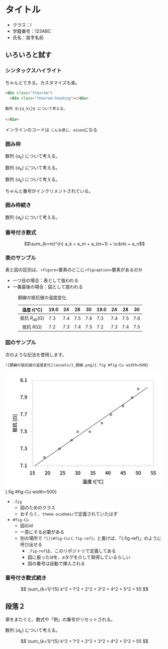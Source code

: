 # タイトル



<div class="author">


- クラス：l
- 学籍番号：123ABC
- 氏名：苗字名前

</div>

## いろいろと試す

### シンタックスハイライト

ちゃんとできる。カスタマイズも楽。

```html title=testあああ.html
<div class="theorem">
  <div class="theorem-heading"></div>

数列 $\{a_k\}$ について考える。

</div>
```

インラインのコードは `こんな感じ、aiueo`になる

  ### 囲み枠

<div class="theorem">
<div class="theorem-heading"></div>

数列 $\{a_k\}$ について考える。

</div>

<div class="theorem">
<div class="theorem-heading"></div>

数列 $\{a_k\}$ について考える。

</div>

<div class="theorem">
<div class="theorem-heading"></div>

数列 $\{a_k\}$ について考える。

</div>

ちゃんと番号がインクリメントされている。

### 囲み枠続き

<div class="theorem">
<div class="theorem-heading"></div>

数列 $\{a_k\}$ について考える。

</div>

### 番号付き数式

<div class="equation">

$$\sum_{k=m}^{n} a_k = a_m + a_{m+1} + \cdots + a_n$$

</div>

### 表のサンプル

表と図の区別は、`<figure>`要素のどこに`<figcaption>`要素があるのか

- 一つ目の場合：表として扱われる
- 一番最後の場合：図として扱われる

<figure class="table">
<figcaption>銅線の抵抗値の温度変化</figcaption>

|   温度 $t$(℃)    | 19.0 | 24  | 28  | 30  | 19.0 | 24  | 28  | 30  |
| :--------------: | ---- | --- | --- | --- | ---- | --- | --- | --- |
| 抵抗 $R_{ab}$(Ω) | 7.3  | 7.4 | 7.5 | 7.6 | 7.3  | 7.4 | 7.5 | 7.6 |
|   抵抗 $R$(Ω)    | 7.2  | 7.3 | 7.4 | 7.5 | 7.2  | 7.3 | 7.4 | 7.5 |

</figure>

### 図のサンプル

次のような記法を使用します。

```
![銅線の抵抗値の温度変化](assets/1_銅線.png){.fig #fig-Cu width=500}
```

![銅線の抵抗値の温度変化](assets/1_銅線.png){.fig #fig-Cu width=500}

- `.fig`
  - 図のためのクラス
  - おそらく、`theme-academic`で定義されていたはず
- `#fig-Cu`
  - 図のid
  - 一意にする必要がある
  - 別の場所で`「[](#fig-Cu){.fig-ref}」`と書けば、「[](#fig-Cu){.fig-ref}」のように呼び出せる
    - `.fig-ref`は、このリポジトリで定義してある
    - 図に振ったidを、aタグを介して取得しているらしい
    - 図の番号は自動で挿入される

### 番号付き数式続き

<div class="equation">

$$
\sum_{k=1}^{5} k^2 = 1^2 + 2^2 + 3^2 + 4^2 + 5^2 = 55
$$

</div>

## 段落２

章をまたぐと、数式や「例」の番号がリセットされる。

<div class="theorem">
<div class="theorem-heading"></div>

数列 $\{a_k\}$ について考える。

</div>

<div class="equation">

$$
\sum_{k=1}^{5} k^2 = 1^2 + 2^2 + 3^2 + 4^2 + 5^2 = 55
$$

</div>
